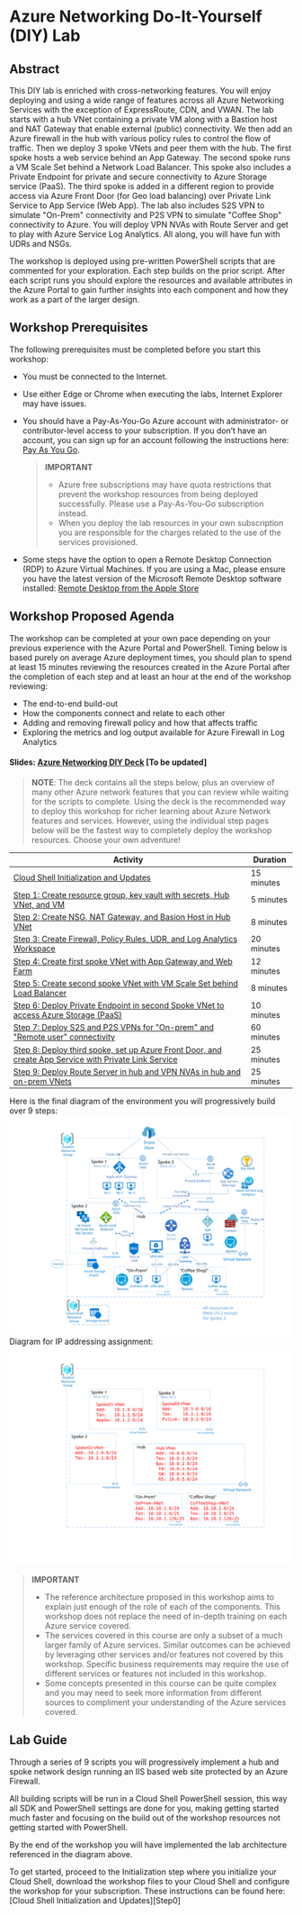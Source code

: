# Azure Networking Do-It-Yourself (DIY) Lab

## Abstract

This DIY lab is enriched with cross-networking features. You will enjoy deploying and using a wide range of features across all Azure Networking Services with the exception of ExpressRoute, CDN, and VWAN. The lab starts with a hub VNet containing a private VM along with a Bastion host and NAT Gateway that enable external (public) connectivity. We then add an Azure firewall in the hub with various policy rules to control the flow of traffic. Then we deploy 3 spoke VNets and peer them with the hub. The first spoke hosts a web service behind an App Gateway. The second spoke runs a VM Scale Set behind a Network Load Balancer. This spoke also includes a Private Endpoint for private and secure connectivity to Azure Storage service (PaaS). The third spoke is added in a different region to provide access via Azure Front Door (for Geo load balancing) over Private Link Service to App Service (Web App). The lab also includes S2S VPN to simulate "On-Prem" connectivity and P2S VPN to simulate "Coffee Shop" connectivity to Azure. You will deploy VPN NVAs with Route Server and get to play with Azure Service Log Analytics. All along, you will have fun with UDRs and NSGs.

The workshop is deployed using pre-written PowerShell scripts that are commented for your exploration. Each step builds on the prior script. After each script runs you should explore the resources and available attributes in the Azure Portal to gain further insights into each component and how they work as a part of the larger design.

## Workshop Prerequisites
The following prerequisites must be completed before you start this workshop:

* You must be connected to the Internet.

* Use either Edge or Chrome when executing the labs, Internet Explorer may have issues.

* You should have a Pay-As-You-Go Azure account with administrator- or contributor-level access to your subscription. If you don’t have an account, you can sign up for an account following the instructions here: [Pay As You Go][PayGo].

    > **IMPORTANT**
    > * Azure free subscriptions may have quota restrictions that prevent the workshop resources from being deployed successfully. Please use a Pay-As-You-Go subscription instead.
    > * When you deploy the lab resources in your own subscription you are responsible for the charges related to the use of the services provisioned.

* Some steps have the option to open a Remote Desktop Connection (RDP) to Azure Virtual Machines. If you are using a Mac, please ensure you have the latest version of the Microsoft Remote Desktop software installed: [Remote Desktop from the Apple Store][MacRDP]

## Workshop Proposed Agenda
The workshop can be completed at your own pace depending on your previous experience with the Azure Portal and PowerShell. Timing below is based purely on average Azure deployment times, you should plan to spend at least 15 minutes reviewing the resources created in the Azure Portal after the completion of each step and at least an hour at the end of the workshop reviewing:
- The end-to-end build-out
- How the components connect and relate to each other
- Adding and removing firewall policy and how that affects traffic
- Exploring the metrics and log output available for Azure Firewall in Log Analytics

#### Slides: [Azure Networking DIY Deck][Deck] [To be updated]

> **NOTE**: The deck contains all the steps below, plus an overview of many other Azure network features that you can review while waiting for the scripts to complete. Using the deck is the recommended way to deploy this workshop for richer learning about Azure Network features and services. However, using the individual step pages below will be the fastest way to completely deploy the workshop resources. Choose your own adventure!

Activity | Duration
-------- | ---------
[Cloud Shell Initialization and Updates][Module0] | 15 minutes
[Step 1: Create resource group, key vault with secrets, Hub VNet, and VM][Module1] | 5 minutes
[Step 2: Create NSG, NAT Gateway, and Basion Host in Hub VNet][Module2] | 8 minutes
[Step 3: Create Firewall, Policy Rules, UDR, and Log Analytics Workspace][Module3] | 20 minutes
[Step 4: Create first spoke VNet with App Gateway and Web Farm][Module4] | 12 minutes
[Step 5: Create second spoke VNet with VM Scale Set behind Load Balancer][Module5] | 8 minutes
[Step 6: Deploy Private Endpoint in second Spoke VNet to access Azure Storage (PaaS)][Module6] | 10 minutes
[Step 7: Deploy S2S and P2S VPNs for "On-prem" and "Remote user" connectivity][Module7] | 60 minutes
[Step 8: Deploy third spoke, set up Azure Front Door, and create App Service with Private Link Service][Module8] | 25 minutes
[Step 9: Deploy Route Server in hub and VPN NVAs in hub and on-prem VNets][Module9] | 25 minutes

Here is the final diagram of the environment you will progressively build over 9 steps:
[![1]][1]
Diagram for IP addressing assignment: 
[![2]][2]

> **IMPORTANT** 
> * The reference architecture proposed in this workshop aims to explain just enough of the role of each of the components. This workshop does not replace the need of in-depth training on each Azure service covered.
> * The services covered in this course are only a subset of a much larger family of Azure services. Similar outcomes can be achieved by leveraging other services and/or features not covered by this workshop. Specific business requirements may require the use of different services or features not included in this workshop.
> * Some concepts presented in this course can be quite complex and you may need to seek more information from different sources to compliment your understanding of the Azure services covered.

## Lab Guide

Through a series of 9 scripts you will progressively implement a hub and spoke network design running an IIS based web site protected by an Azure Firewall. 

All building scripts will be run in a Cloud Shell PowerShell session, this way all SDK and PowerShell settings are done for you, making getting started much faster and focusing on the build out of the workshop resources not getting started with PowerShell.

By the end of the workshop you will have implemented the lab architecture referenced in the diagram above.

To get started, proceed to the Initialization step where you initialize your Cloud Shell, download the workshop files to your Cloud Shell and configure the workshop for your subscription. These instructions can be found here: [Cloud Shell Initialization and Updates][Step0]

<!--Link References-->
[PayGo]: https://azure.microsoft.com/pricing/purchase-options/pay-as-you-go/
[MacRDP]:  https://apps.apple.com/us/app/microsoft-remote-desktop-10/id1295203466?mt=12
[Deck]: ./Documents/Firewall%20Workshop.pptx
[Module0]: ./Module00.md
[Module1]: ./Module01.md
[Module2]: ./Module02.md
[Module3]: ./Module03.md
[Module4]: ./Module04.md
[Module5]: ./Module05.md
[Module6]: ./Module06.md
[Module7]: ./Module07.md
[Module8]: ./Module08.md
[Module9]: ./Module09.md
[Paper]: https://docs.microsoft.com/azure/architecture/vdc/networking-virtual-datacenter
[Server]: ./Scripts/ServerSideScripts



<!--Image References-->
[1]: ./Media/Step9.svg "Workshop final as-built diagram" 
[2]: ./Media/IPassignments.svg "IP addressing assignment"

